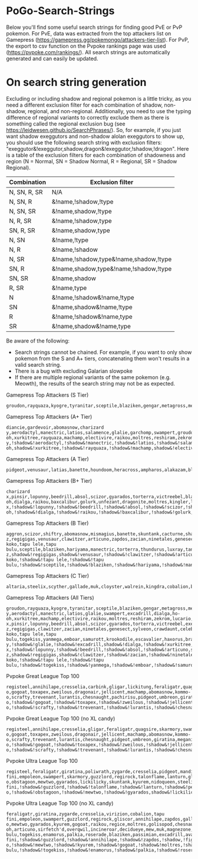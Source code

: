 # PoGo-Search-Strings

Below you'll find some useful search strings for finding good PvE or PvP pokemon. For PvE, data was extracted from the top attackers list on Gamepress (https://gamepress.gg/pokemongo/attackers-tier-list). For PvP, the export to csv function on the Pvpoke rankings page was used (https://pvpoke.com/rankings/). All search strings are automatically generated and can easily be updated.

# On search string generation

Excluding or including shadow and regional pokemon is a little tricky, as you need a different exclusion filter for each combination of shadow, non-shadow, regional, and non-regional. Additionally, you need to use the typing difference of regional variants to correctly exclude them as there is something called the regional exclusion bug (see https://leidwesen.github.io/SearchPhrases/). So, for example, if you just want shadow exeggutors and non-shadow alolan exeggutors to show up, you should use the following search string with exclusion filters: "exeggutor&!exeggutor,shadow,dragon&!exeggutor,!shadow,!dragon". Here is a table of the exclusion filters for each combination of shadowness and region (N = Normal, SN = Shadow Normal, R = Regional, SR = Shadow Regional).

| Combination  | Exclusion filter                       |
|--------------|----------------------------------------|
| N, SN, R, SR | N/A                                    |
| N, SN, R     | &!name,!shadow,!type                   |
| N, SN, SR    | &!name,shadow,!type                    |
| N, R, SR     | &!name,!shadow,type                    |
| SN, R, SR    | &!name,shadow,type                     |
| N, SN        | &!name,!type                           |
| N, R         | &!name,!shadow                         |
| N, SR        | &!name,!shadow,type&!name,shadow,!type |
| SN, R        | &!name,shadow,type&!name,!shadow,!type |
| SN, SR       | &!name,shadow                          |
| R, SR        | &!name,type                            |
| N            | &!name,!shadow&!name,!type             |
| SN           | &!name,shadow&!name,!type              |
| R            | &!name,!shadow&!name,type              |
| SR           | &!name,shadow&!name,type               |

Be aware of the following:
- Search strings cannot be chained. For example, if you want to only show pokemon from the S and A+ tiers, concatenating them won't results in a valid search string.
- There is a bug with excluding Galarian slowpoke
- If there are multiple regional variants of the same pokemon (e.g. Meowth), the results of the search string may not be as expected.

Gamepress Top Attackers (S Tier)
```
groudon,rayquaza,kyogre,tyranitar,sceptile,blaziken,gengar,metagross,mewtwo,salamence,dragonite,garchomp,palkia,kartana,mamoswine,terrakion,chandelure,rhyperior,rampardos&!groudon,!shadow&!rayquaza,!shadow&!kyogre,!shadow&!sceptile,!shadow&!blaziken,!shadow&!gengar,!shadow&!metagross,shadow&!mewtwo,shadow&!salamence,shadow&!dragonite,shadow&!garchomp,shadow&!palkia,!shadow&!kartana,!shadow&!mamoswine,shadow&!terrakion,!shadow&!chandelure,shadow&!rhyperior,shadow&!rampardos,shadow
```

Gamepress Top Attackers (A+ Tier)
```
diancie,gardevoir,abomasnow,charizard y,aerodactyl,manectric,latios,salamence,glalie,garchomp,swampert,groudon,kyogre,excadrill,dialga,ho-oh,xurkitree,rayquaza,machamp,electivire,raikou,moltres,reshiram,zekrom,rhyperior,lucario,darmanitan&!diancie,!shadow&!gardevoir,!shadow&!abomasnow,!shadow&!charizard y,!shadow&!aerodactyl,!shadow&!manectric,!shadow&!latios,!shadow&!salamence,!shadow&!glalie,!shadow&!garchomp,!shadow&!groudon,shadow&!kyogre,shadow&!excadrill,shadow&!dialga,!shadow&!ho-oh,shadow&!xurkitree,!shadow&!rayquaza,!shadow&!machamp,shadow&!electivire,shadow&!raikou,shadow&!moltres,shadow&!moltres,!dark&!reshiram,!shadow&!zekrom,!shadow&!rhyperior,!shadow&!lucario,!shadow&!darmanitan,shadow&!darmanitan,!ice
```

Gamepress Top Attackers (A Tier)
```
pidgeot,venusaur,latias,banette,houndoom,heracross,ampharos,alakazam,blastoise,gengar,gardevoir,tangrowth,hariyama,staraptor,honchkrow,latios,blaziken,sceptile,aerodactyl,entei,zapdos,metagross,weavile,salamence,kyogre,enamorus,groudon,rampardos,garchomp,mamoswine,heatran,darkrai,conkeldurr,giratina,chandelure,hydreigon,volcarona,thundurus,landorus,keldeo,hoopa,yveltal,magnezone,tyranitar,mewtwo&!pidgeot,!shadow&!venusaur,!shadow&!latias,!shadow&!banette,!shadow&!houndoom,!shadow&!heracross,!shadow&!ampharos,!shadow&!alakazam,!shadow&!blastoise,!shadow&!gengar,shadow&!gardevoir,shadow&!tangrowth,shadow&!hariyama,shadow&!staraptor,shadow&!honchkrow,shadow&!latios,shadow&!blaziken,shadow&!sceptile,shadow&!aerodactyl,shadow&!entei,shadow&!zapdos,shadow&!zapdos,!fighting&!metagross,!shadow&!weavile,shadow&!salamence,!shadow&!kyogre,!shadow&!enamorus,!shadow&!groudon,!shadow&!rampardos,!shadow&!garchomp,!shadow&!mamoswine,!shadow&!heatran,!shadow&!darkrai,!shadow&!conkeldurr,!shadow&!giratina,!shadow&!chandelure,!shadow&!hydreigon,!shadow&!volcarona,!shadow&!thundurus,!shadow&!landorus,!shadow&!keldeo,!shadow&!hoopa,!shadow&!yveltal,!shadow&!magnezone,shadow&!tyranitar,!shadow&!mewtwo,!shadow
```

Gamepress Top Attackers (B+ Tier)
```
charizard x,pinsir,lopunny,beedrill,absol,scizor,gyarados,torterra,victreebel,blastoise,exeggutor,articuno,toxicroak,charizard,granbull,manectric,lugia,typhlosion,feraligatr,luxray,golem,infernape,empoleon,alakazam,venusaur,kyurem,vikavolt,breloom,gardevoir,zarude,swampert,pheromosa,nihilego,ho-oh,dialga,raikou,baxcalibur,golurk,unfezant,dragonite,moltres,kingler,latios,palkia,darmanitan,glaceon,landorus,zoroark,gengar,gigalith,shaymin,azelf,electivire,staraptor,chesnaught,tyrantrum,xerneas,magnezone,weavile,honchkrow,roserade,machamp&!charizard x,!shadow&!lopunny,!shadow&!beedrill,!shadow&!absol,!shadow&!scizor,!shadow&!torterra,shadow&!victreebel,shadow&!blastoise,shadow&!exeggutor,shadow&!articuno,shadow&!articuno,!psychic&!toxicroak,shadow&!charizard,shadow&!granbull,shadow&!manectric,shadow&!lugia,shadow&!typhlosion,shadow&!typhlosion,!ghost&!feraligatr,shadow&!luxray,shadow&!golem,shadow&!infernape,shadow&!empoleon,shadow&!alakazam,shadow&!venusaur,shadow&!kyurem,!shadow&!vikavolt,!shadow&!breloom,!shadow&!gardevoir,!shadow&!zarude,!shadow&!swampert,!shadow&!pheromosa,!shadow&!nihilego,!shadow&!ho-oh,!shadow&!dialga,!shadow&!raikou,!shadow&!baxcalibur,!shadow&!golurk,shadow&!unfezant,shadow&!dragonite,!shadow&!moltres,!shadow&!moltres,!dark&!kingler,!shadow&!latios,!shadow&!palkia,!shadow&!darmanitan,!shadow&!glaceon,!shadow&!landorus,!shadow&!zoroark,!shadow&!zoroark,!ghost&!gengar,!shadow&!gigalith,!shadow&!shaymin,!shadow&!azelf,!shadow&!electivire,!shadow&!staraptor,!shadow&!chesnaught,!shadow&!tyrantrum,!shadow&!xerneas,!shadow&!magnezone,!shadow&!weavile,!shadow&!honchkrow,!shadow&!roserade,!shadow&!machamp,!shadow
```

Gamepress Top Attackers (B Tier)
```
aggron,scizor,shiftry,abomasnow,mismagius,banette,skuntank,cacturne,sharpedo,ampharos,magmortar,hippowdon,latias,arcanine,vileplume,flygon,houndoom,porygon-z,regigigas,venusaur,clawitzer,articuno,zapdos,zacian,ninetales,genesect,sylveon,aerodactyl,crawdaunt,feraligatr,granbull,celebi,tapu koko,tapu lele,tapu bulu,sceptile,blaziken,hariyama,manectric,torterra,thundurus,luxray,tangrowth,togekiss,yanmega,golem,emboar,samurott,unfezant,krookodile,escavalier,haxorus,braviary,tornadus&!shiftry,shadow&!abomasnow,shadow&!mismagius,shadow&!banette,shadow&!skuntank,shadow&!cacturne,shadow&!sharpedo,shadow&!ampharos,shadow&!magmortar,shadow&!hippowdon,shadow&!latias,shadow&!arcanine,shadow&!arcanine,!rock&!vileplume,shadow&!flygon,shadow&!houndoom,shadow&!porygon-z,shadow&!regigigas,shadow&!venusaur,!shadow&!clawitzer,!shadow&!articuno,!shadow&!articuno,psychic&!zapdos,!shadow&!zacian,!shadow&!ninetales,shadow&!ninetales,ice&!genesect,!shadow&!sylveon,!shadow&!aerodactyl,!shadow&!crawdaunt,!shadow&!feraligatr,!shadow&!granbull,!shadow&!celebi,!shadow&!tapu koko,!shadow&!tapu lele,!shadow&!tapu bulu,!shadow&!sceptile,!shadow&!blaziken,!shadow&!hariyama,!shadow&!manectric,!shadow&!torterra,!shadow&!thundurus,!shadow&!luxray,!shadow&!tangrowth,!shadow&!togekiss,!shadow&!yanmega,!shadow&!golem,!shadow&!golem,electric&!emboar,!shadow&!samurott,!shadow&!samurott,!dark&!unfezant,!shadow&!krookodile,!shadow&!escavalier,!shadow&!haxorus,!shadow&!braviary,!shadow&!braviary,!psychic&!tornadus,!shadow
```

Gamepress Top Attackers (C Tier)
```
altaria,steelix,scyther,gallade,muk,cloyster,walrein,kingdra,cobalion,bisharp,accelgor,virizion,tornadus,meloetta,eelektross,charizard,greninja,sirfetch'd,delphox,zebstrika,hoopa,braviary,overqwil,drifblim,archeops,simisage,alakazam,incineroar,victreebel,golem,exeggutor,jynx,pinsir,gyarados,jolteon,typhlosion,espeon,entei,lugia,toucannon,victini,lycanroc,lunala,cacturne,banette,jirachi,giratina,infernape,empoleon,raichu,deoxys,pidgeot&!altaria,!shadow&!steelix,!shadow&!scyther,shadow&!muk,shadow&!cloyster,shadow&!walrein,shadow&!kingdra,shadow&!cobalion,!shadow&!bisharp,!shadow&!accelgor,!shadow&!virizion,!shadow&!tornadus,!shadow&!meloetta,!shadow&!eelektross,!shadow&!charizard,!shadow&!greninja,!shadow&!sirfetch'd,!shadow&!delphox,!shadow&!hoopa,!shadow&!braviary,!shadow&!braviary,psychic&!overqwil,!shadow&!drifblim,shadow&!archeops,!shadow&!simisage,!shadow&!alakazam,!shadow&!incineroar,!shadow&!victreebel,!shadow&!golem,!shadow&!golem,!electric&!exeggutor,!shadow&!jynx,!shadow&!pinsir,!shadow&!gyarados,!shadow&!jolteon,!shadow&!typhlosion,!shadow&!typhlosion,!ghost&!espeon,!shadow&!entei,!shadow&!lugia,!shadow&!toucannon,!shadow&!victini,!shadow&!lycanroc,!shadow&!lunala,!shadow&!cacturne,!shadow&!banette,!shadow&!jirachi,!shadow&!giratina,!shadow&!infernape,!shadow&!empoleon,!shadow&!raichu,!shadow&!raichu,psychic&!deoxys,!shadow&!pidgeot,shadow
```

Gamepress Top Attackers (All Tiers)
```
groudon,rayquaza,kyogre,tyranitar,sceptile,blaziken,gengar,metagross,mewtwo,salamence,dragonite,garchomp,palkia,kartana,mamoswine,terrakion,chandelure,rhyperior,rampardos,diancie,gardevoir,abomasnow,charizard y,aerodactyl,manectric,latios,glalie,swampert,excadrill,dialga,ho-oh,xurkitree,machamp,electivire,raikou,moltres,reshiram,zekrom,lucario,darmanitan,pidgeot,venusaur,latias,banette,houndoom,heracross,ampharos,alakazam,blastoise,tangrowth,hariyama,staraptor,honchkrow,entei,zapdos,weavile,enamorus,heatran,darkrai,conkeldurr,giratina,hydreigon,volcarona,thundurus,landorus,keldeo,hoopa,yveltal,magnezone,charizard x,pinsir,lopunny,beedrill,absol,scizor,gyarados,torterra,victreebel,exeggutor,articuno,toxicroak,charizard,granbull,lugia,typhlosion,feraligatr,luxray,golem,infernape,empoleon,kyurem,vikavolt,breloom,zarude,pheromosa,nihilego,baxcalibur,golurk,unfezant,kingler,glaceon,zoroark,gigalith,shaymin,azelf,chesnaught,tyrantrum,xerneas,roserade,aggron,shiftry,mismagius,skuntank,cacturne,sharpedo,magmortar,hippowdon,arcanine,vileplume,flygon,porygon-z,regigigas,clawitzer,zacian,ninetales,genesect,sylveon,crawdaunt,celebi,tapu koko,tapu lele,tapu bulu,togekiss,yanmega,emboar,samurott,krookodile,escavalier,haxorus,braviary,tornadus,altaria,steelix,scyther,gallade,muk,cloyster,walrein,kingdra,cobalion,bisharp,accelgor,virizion,meloetta,eelektross,greninja,sirfetch'd,delphox,zebstrika,overqwil,drifblim,archeops,simisage,incineroar,jynx,jolteon,espeon,toucannon,victini,lycanroc,lunala,jirachi,raichu,deoxys&!rayquaza,!shadow&!palkia,!shadow&!kartana,!shadow&!terrakion,!shadow&!diancie,!shadow&!charizard y,!shadow&!glalie,!shadow&!excadrill,shadow&!dialga,!shadow&!xurkitree,!shadow&!moltres,!dark&!reshiram,!shadow&!zekrom,!shadow&!lucario,!shadow&!darmanitan,!shadow,!ice&!heracross,!shadow&!zapdos,!shadow,!fighting&!enamorus,!shadow&!heatran,!shadow&!darkrai,!shadow&!conkeldurr,!shadow&!giratina,!shadow&!hydreigon,!shadow&!volcarona,!shadow&!thundurus,!shadow&!landorus,!shadow&!keldeo,!shadow&!hoopa,!shadow&!yveltal,!shadow&!charizard x,!shadow&!lopunny,!shadow&!beedrill,!shadow&!absol,!shadow&!articuno,shadow,psychic&!articuno,!shadow,!psychic&!toxicroak,shadow&!typhlosion,!ghost&!kyurem,!shadow&!vikavolt,!shadow&!breloom,!shadow&!zarude,!shadow&!pheromosa,!shadow&!nihilego,!shadow&!baxcalibur,!shadow&!golurk,shadow&!kingler,!shadow&!glaceon,!shadow&!zoroark,!shadow&!zoroark,!ghost&!gigalith,!shadow&!shaymin,!shadow&!azelf,!shadow&!chesnaught,!shadow&!tyrantrum,!shadow&!xerneas,!shadow&!roserade,!shadow&!shiftry,shadow&!mismagius,shadow&!skuntank,shadow&!sharpedo,shadow&!magmortar,shadow&!hippowdon,shadow&!arcanine,shadow&!arcanine,!rock&!vileplume,shadow&!flygon,shadow&!porygon-z,shadow&!regigigas,shadow&!clawitzer,!shadow&!zacian,!shadow&!ninetales,shadow&!ninetales,ice&!genesect,!shadow&!sylveon,!shadow&!crawdaunt,!shadow&!celebi,!shadow&!tapu koko,!shadow&!tapu lele,!shadow&!tapu bulu,!shadow&!togekiss,!shadow&!yanmega,!shadow&!emboar,!shadow&!samurott,!shadow&!samurott,!dark&!krookodile,!shadow&!escavalier,!shadow&!haxorus,!shadow&!braviary,!shadow&!tornadus,!shadow&!altaria,!shadow&!steelix,!shadow&!scyther,shadow&!muk,shadow&!cloyster,shadow&!walrein,shadow&!kingdra,shadow&!cobalion,!shadow&!bisharp,!shadow&!accelgor,!shadow&!virizion,!shadow&!meloetta,!shadow&!eelektross,!shadow&!greninja,!shadow&!sirfetch'd,!shadow&!delphox,!shadow&!overqwil,!shadow&!drifblim,shadow&!archeops,!shadow&!simisage,!shadow&!incineroar,!shadow&!jynx,!shadow&!jolteon,!shadow&!espeon,!shadow&!toucannon,!shadow&!victini,!shadow&!lycanroc,!shadow&!lunala,!shadow&!jirachi,!shadow&!raichu,!shadow&!raichu,psychic&!deoxys,!shadow
```

Pvpoke Great League Top 100
```
registeel,annihilape,cresselia,carbink,gligar,lickitung,feraligatr,quagsire,skarmory,swampert,lanturn,mandibuzz,azumarill,bastiodon,mantine,gallade,guzzlord,clodsire,medicham,stunfisk,whiscash,empoleon,serperior,goodra,pelipper,poliwrath,vigoroth,hakamo-o,gogoat,toxapex,zweilous,dragonair,jellicent,machamp,abomasnow,kommo-o,scrafty,trevenant,lurantis,chesnaught,pachirisu,pidgeot,umbreon,giratina,meganium,deoxys,wobbuffet,hippowdon,charjabug,diggersby,gliscor,hitmontop,golbat,sableye,altaria,venusaur,wigglytuff,arctibax,dragonite,sandslash,tropius,greedent,greninja,ferrothorn,dubwool,cradily,regirock,runerigus,togedemaru,magnezone,politoed,hippopotas,skeledirge,cofagrigus,excadrill,jumpluff,sirfetch'd&!annihilape,!shadow&!cresselia,!shadow&!carbink,!shadow&!lickitung,!shadow&!lanturn,!shadow&!mandibuzz,!shadow&!azumarill,!shadow&!mantine,!shadow&!guzzlord,!shadow&!clodsire,!shadow&!medicham,!shadow&!stunfisk,!shadow&!serperior,!shadow&!goodra,!shadow&!pelipper,!shadow&!vigoroth,!shadow&!hakamo-o,!shadow&!gogoat,!shadow&!toxapex,!shadow&!zweilous,!shadow&!jellicent,!shadow&!abomasnow,shadow&!kommo-o,!shadow&!scrafty,!shadow&!trevenant,!shadow&!lurantis,!shadow&!chesnaught,!shadow&!pachirisu,!shadow&!umbreon,!shadow&!giratina,!shadow&!deoxys,!shadow&!wobbuffet,!shadow&!hippowdon,shadow&!charjabug,!shadow&!diggersby,!shadow&!golbat,shadow&!sableye,!shadow&!altaria,!shadow&!wigglytuff,!shadow&!arctibax,!shadow&!sandslash,ice&!tropius,!shadow&!greedent,!shadow&!greninja,!shadow&!ferrothorn,!shadow&!dubwool,!shadow&!regirock,!shadow&!runerigus,!shadow&!togedemaru,!shadow&!magnezone,shadow&!politoed,shadow&!hippopotas,shadow&!skeledirge,!shadow&!cofagrigus,!shadow&!excadrill,shadow&!jumpluff,shadow&!sirfetch'd,!shadow
```

Pvpoke Great League Top 100 (no XL candy)
```
registeel,annihilape,cresselia,gligar,feraligatr,quagsire,skarmory,swampert,lanturn,mandibuzz,mantine,gallade,guzzlord,clodsire,stunfisk,whiscash,empoleon,serperior,goodra,pelipper,poliwrath,vigoroth,hakamo-o,gogoat,toxapex,zweilous,dragonair,jellicent,machamp,abomasnow,kommo-o,scrafty,trevenant,lurantis,chesnaught,pidgeot,umbreon,giratina,meganium,deoxys,hippowdon,charjabug,gliscor,hitmontop,golbat,altaria,venusaur,wigglytuff,arctibax,dragonite,sandslash,tropius,greedent,greninja,ferrothorn,dubwool,cradily,regirock,runerigus,togedemaru,magnezone,politoed,skeledirge,cofagrigus,excadrill,sirfetch'd,sneasler,talonflame,aurorus,ninetales,obstagoon,walrein,dewgong,flygon,froslass&!annihilape,!shadow&!cresselia,!shadow&!lanturn,!shadow&!mandibuzz,!shadow&!mantine,!shadow&!guzzlord,!shadow&!clodsire,!shadow&!stunfisk,!shadow&!serperior,!shadow&!goodra,!shadow&!pelipper,!shadow&!vigoroth,!shadow&!hakamo-o,!shadow&!gogoat,!shadow&!toxapex,!shadow&!zweilous,!shadow&!jellicent,!shadow&!kommo-o,!shadow&!scrafty,!shadow&!trevenant,!shadow&!lurantis,!shadow&!chesnaught,!shadow&!umbreon,!shadow&!giratina,!shadow&!deoxys,!shadow&!hippowdon,shadow&!charjabug,!shadow&!altaria,!shadow&!wigglytuff,!shadow&!arctibax,!shadow&!sandslash,ice&!tropius,!shadow&!greedent,!shadow&!greninja,!shadow&!ferrothorn,!shadow&!dubwool,!shadow&!regirock,!shadow&!runerigus,!shadow&!togedemaru,!shadow&!politoed,shadow&!skeledirge,!shadow&!cofagrigus,!shadow&!excadrill,shadow&!sirfetch'd,!shadow&!sneasler,shadow&!talonflame,!shadow&!aurorus,!shadow&!ninetales,shadow&!ninetales,ice&!obstagoon,!shadow&!walrein,shadow&!dewgong,!shadow&!flygon,shadow&!froslass,!shadow
```

Pvpoke Ultra League Top 100
```
registeel,feraligatr,giratina,poliwrath,zygarde,cresselia,pidgeot,mandibuzz,virizion,cobalion,tapu fini,empoleon,swampert,skarmory,guzzlord,regirock,talonflame,lanturn,gliscor,pelipper,annihilape,jellicent,zapdos,tentacruel,gallade,deoxys,skeledirge,meganium,staraptor,venusaur,dragonite,goodra,greedent,bellibolt,charizard,walrein,trevenant,buzzwole,dragalge,scrafty,abomasnow,aurorus,florges,stunfisk,serperior,greninja,hitmontop,politoed,bombirdier,machamp,sneasler,toxicroak,ninetales,gengar,blastoise,clefable,cofagrigus,dubwool,hippowdon,kommo-o,obstagoon,mewtwo,gyarados,lickilicky,skuntank,kyurem,nidoqueen,steelix,gogoat,drapion,raikou,regice,runerigus,weezing&!giratina,!shadow&!zygarde,!shadow&!cresselia,!shadow&!mandibuzz,!shadow&!virizion,!shadow&!cobalion,!shadow&!tapu fini,!shadow&!guzzlord,!shadow&!talonflame,!shadow&!lanturn,!shadow&!pelipper,!shadow&!annihilape,!shadow&!jellicent,!shadow&!zapdos,!fighting&!deoxys,!shadow&!skeledirge,!shadow&!staraptor,shadow&!dragonite,shadow&!goodra,!shadow&!greedent,!shadow&!bellibolt,!shadow&!trevenant,!shadow&!buzzwole,!shadow&!dragalge,!shadow&!scrafty,!shadow&!aurorus,!shadow&!florges,!shadow&!stunfisk,!shadow&!serperior,!shadow&!greninja,!shadow&!bombirdier,!shadow&!machamp,shadow&!ninetales,shadow&!ninetales,ice&!blastoise,!shadow&!clefable,!shadow&!cofagrigus,!shadow&!dubwool,!shadow&!kommo-o,!shadow&!obstagoon,!shadow&!mewtwo,!shadow&!gyarados,shadow&!lickilicky,!shadow&!skuntank,shadow&!kyurem,!shadow&!steelix,!shadow&!gogoat,!shadow&!drapion,shadow&!raikou,!shadow&!regice,!shadow&!runerigus,!shadow&!weezing,!shadow&!weezing,fairy
```

Pvpoke Ultra League Top 100 (no XL candy)
```
feraligatr,giratina,zygarde,cresselia,virizion,cobalion,tapu fini,empoleon,swampert,guzzlord,regirock,gliscor,annihilape,zapdos,gallade,skeledirge,staraptor,venusaur,dragonite,goodra,bellibolt,charizard,walrein,buzzwole,aurorus,florges,greninja,machamp,sneasler,gengar,hippowdon,kommo-o,mewtwo,gyarados,kyurem,gogoat,raikou,regice,moltres,golisopod,chesnaught,escavalier,suicune,ho-oh,articuno,sirfetch'd,overqwil,incineroar,decidueye,mew,muk,magnezone,tangrowth,landorus,snorlax,luxray,conkeldurr,genesect,vaporeon,sylveon,tapu bulu,togekiss,enamorus,palkia,roserade,blaziken,passimian,excadrill,avalugg,typhlosion&!giratina,!shadow&!zygarde,!shadow&!cresselia,!shadow&!virizion,!shadow&!cobalion,!shadow&!tapu fini,!shadow&!guzzlord,!shadow&!annihilape,!shadow&!zapdos,!shadow,!fighting&!skeledirge,!shadow&!goodra,!shadow&!bellibolt,!shadow&!buzzwole,!shadow&!aurorus,!shadow&!florges,!shadow&!greninja,!shadow&!kommo-o,!shadow&!mewtwo,!shadow&!kyurem,!shadow&!gogoat,!shadow&!moltres,!shadow&!moltres,dark&!golisopod,!shadow&!chesnaught,!shadow&!escavalier,!shadow&!articuno,!shadow&!articuno,!psychic&!sirfetch'd,!shadow&!overqwil,!shadow&!incineroar,!shadow&!decidueye,!shadow&!decidueye,!fighting&!mew,!shadow&!muk,!dark&!landorus,!shadow&!luxray,shadow&!conkeldurr,!shadow&!genesect,!shadow&!vaporeon,!shadow&!sylveon,!shadow&!tapu bulu,!shadow&!togekiss,!shadow&!enamorus,!shadow&!palkia,!shadow&!roserade,!shadow&!blaziken,shadow&!passimian,!shadow&!excadrill,shadow&!avalugg,!shadow&!avalugg,rock&!typhlosion,!shadow&!typhlosion,!ghost
```
